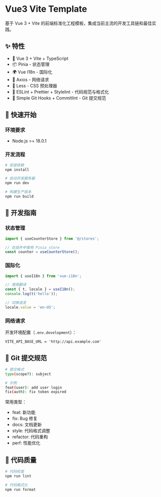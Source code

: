 # Vue3 Vite Template

基于 Vue 3 + Vite 的前端标准化工程模板，集成当前主流的开发工具链和最佳实践。

## ✨ 特性

- 🚀 Vue 3 + Vite + TypeScript
- 📦 Pinia - 状态管理
- 🌍 Vue I18n - 国际化
- 🔌 Axios - 网络请求
- 🎨 Less - CSS 预处理器
- 📝 ESLint + Prettier + Stylelint - 代码规范与格式化
- 🎯 Simple Git Hooks + Commitlint - Git 提交规范

## 🚀 快速开始

### 环境要求

- Node.js >= 18.0.1

### 开发流程

```bash
# 安装依赖
npm install

# 启动开发服务器
npm run dev

# 构建生产版本
npm run build
```

## 📖 开发指南

### 状态管理

```typescript
import { useCounterStore } from '@/stores';

// 在组件中使用 Pinia store
const counter = useCounterStore();
```

### 国际化

```typescript
import { useI18n } from 'vue-i18n';

// 使用翻译
const { t, locale } = useI18n();
console.log(t('hello'));

// 切换语言
locale.value = 'en-US';
```

### 网络请求

开发环境配置（`.env.development`）：

```
VITE_API_BASE_URL = 'http://api.example.com'
```

## 📝 Git 提交规范

```bash
# 提交格式
type(scope?): subject

# 示例
feat(user): add user login
fix(auth): fix token expired
```

常用类型：

- feat: 新功能
- fix: Bug 修复
- docs: 文档更新
- style: 代码格式调整
- refactor: 代码重构
- perf: 性能优化

## 🔧 代码质量

```bash
# 代码检查
npm run lint

# 代码格式化
npm run format
```
